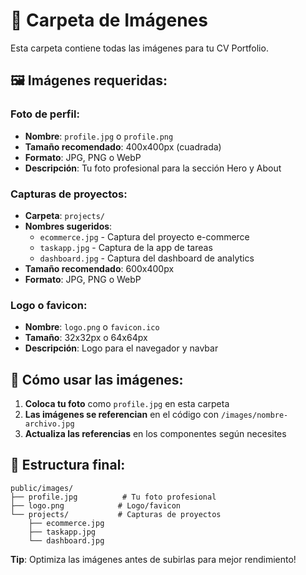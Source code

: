 # 📸 Carpeta de Imágenes

Esta carpeta contiene todas las imágenes para tu CV Portfolio.

## 🖼️ Imágenes requeridas:

### Foto de perfil:
- **Nombre**: `profile.jpg` o `profile.png`
- **Tamaño recomendado**: 400x400px (cuadrada)
- **Formato**: JPG, PNG o WebP
- **Descripción**: Tu foto profesional para la sección Hero y About

### Capturas de proyectos:
- **Carpeta**: `projects/`
- **Nombres sugeridos**: 
  - `ecommerce.jpg` - Captura del proyecto e-commerce
  - `taskapp.jpg` - Captura de la app de tareas
  - `dashboard.jpg` - Captura del dashboard de analytics
- **Tamaño recomendado**: 600x400px
- **Formato**: JPG, PNG o WebP

### Logo o favicon:
- **Nombre**: `logo.png` o `favicon.ico`
- **Tamaño**: 32x32px o 64x64px
- **Descripción**: Logo para el navegador y navbar

## 🔧 Cómo usar las imágenes:

1. **Coloca tu foto** como `profile.jpg` en esta carpeta
2. **Las imágenes se referencian** en el código con `/images/nombre-archivo.jpg`
3. **Actualiza las referencias** en los componentes según necesites

## 📁 Estructura final:
```
public/images/
├── profile.jpg          # Tu foto profesional
├── logo.png            # Logo/favicon
└── projects/           # Capturas de proyectos
    ├── ecommerce.jpg
    ├── taskapp.jpg
    └── dashboard.jpg
```

**Tip**: Optimiza las imágenes antes de subirlas para mejor rendimiento!